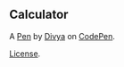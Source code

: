 Calculator
----------


A [Pen](https://codepen.io/hard_to_smart/pen/ExpzqKM) by [Divya](https://codepen.io/hard_to_smart) on [CodePen](https://codepen.io).

[License](https://codepen.io/license/pen/ExpzqKM).